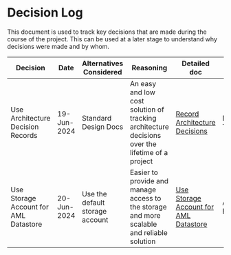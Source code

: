 # Decision Log

This document is used to track key decisions that are made during the course of the project. This can be used at a later stage to understand why decisions were made and by whom.

| **Decision**             | **Date**    | **Alternatives Considered** | **Reasoning** | **Detailed doc**                                                             | **Made By** | **Work Required** |
|--------------------------|-------------|-----------------------------|---------------|------------------------------------------------------------------------------|-------------|------------------|
| Use Architecture Decision Records| 19-Jun-2024 | Standard Design Docs | An easy and low cost solution of tracking architecture decisions over the lifetime of a project | [Record Architecture Decisions](./adrs/001-record-architecture-decisions.md) | Dev Team | NA |
| Use Storage Account for AML Datastore | 20-Jun-2024 | Use the default storage account | Easier to provide and manage access to the storage and more scalable and reliable solution | [Use Storage Account for AML Datastore](./adrs/003-use-and-provision-storage-account.md) | Avishay Balter | NA |

